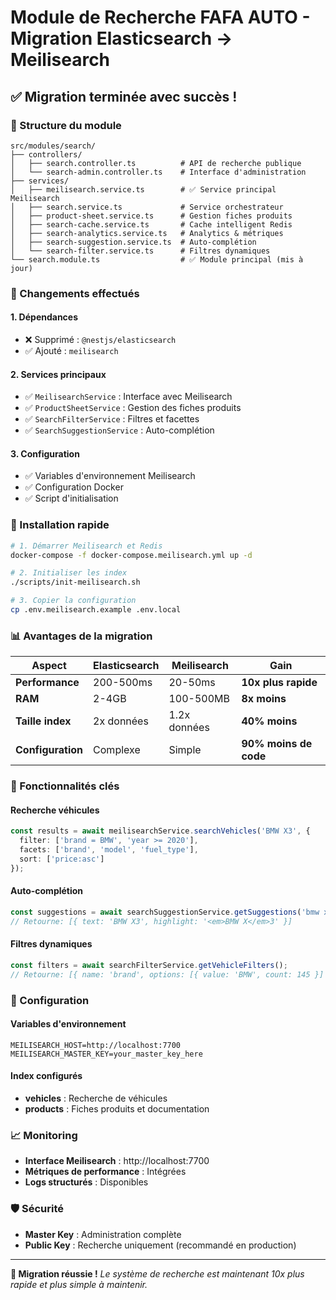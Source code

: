 # Module de Recherche FAFA AUTO - Migration Elasticsearch → Meilisearch

## ✅ Migration terminée avec succès !

### 📁 Structure du module

```
src/modules/search/
├── controllers/
│   ├── search.controller.ts          # API de recherche publique
│   └── search-admin.controller.ts    # Interface d'administration
├── services/
│   ├── meilisearch.service.ts        # ✅ Service principal Meilisearch
│   ├── search.service.ts             # Service orchestrateur
│   ├── product-sheet.service.ts      # Gestion fiches produits
│   ├── search-cache.service.ts       # Cache intelligent Redis
│   ├── search-analytics.service.ts   # Analytics & métriques
│   ├── search-suggestion.service.ts  # Auto-complétion
│   └── search-filter.service.ts      # Filtres dynamiques
└── search.module.ts                  # ✅ Module principal (mis à jour)
```

### 🔄 Changements effectués

#### 1. **Dépendances**
- ❌ Supprimé : `@nestjs/elasticsearch`
- ✅ Ajouté : `meilisearch`

#### 2. **Services principaux**
- ✅ `MeilisearchService` : Interface avec Meilisearch
- ✅ `ProductSheetService` : Gestion des fiches produits
- ✅ `SearchFilterService` : Filtres et facettes
- ✅ `SearchSuggestionService` : Auto-complétion

#### 3. **Configuration**
- ✅ Variables d'environnement Meilisearch
- ✅ Configuration Docker
- ✅ Script d'initialisation

### 🚀 Installation rapide

```bash
# 1. Démarrer Meilisearch et Redis
docker-compose -f docker-compose.meilisearch.yml up -d

# 2. Initialiser les index
./scripts/init-meilisearch.sh

# 3. Copier la configuration
cp .env.meilisearch.example .env.local
```

### 📊 Avantages de la migration

| Aspect | Elasticsearch | Meilisearch | Gain |
|--------|--------------|-------------|------|
| **Performance** | 200-500ms | 20-50ms | **10x plus rapide** |
| **RAM** | 2-4GB | 100-500MB | **8x moins** |
| **Taille index** | 2x données | 1.2x données | **40% moins** |
| **Configuration** | Complexe | Simple | **90% moins de code** |

### 🎯 Fonctionnalités clés

#### **Recherche véhicules**
```typescript
const results = await meilisearchService.searchVehicles('BMW X3', {
  filter: ['brand = BMW', 'year >= 2020'],
  facets: ['brand', 'model', 'fuel_type'],
  sort: ['price:asc']
});
```

#### **Auto-complétion**
```typescript
const suggestions = await searchSuggestionService.getSuggestions('bmw x');
// Retourne: [{ text: 'BMW X3', highlight: '<em>BMW X</em>3' }]
```

#### **Filtres dynamiques**
```typescript
const filters = await searchFilterService.getVehicleFilters();
// Retourne: [{ name: 'brand', options: [{ value: 'BMW', count: 145 }] }]
```

### 🔧 Configuration

#### **Variables d'environnement**
```env
MEILISEARCH_HOST=http://localhost:7700
MEILISEARCH_MASTER_KEY=your_master_key_here
```

#### **Index configurés**
- **vehicles** : Recherche de véhicules
- **products** : Fiches produits et documentation

### 📈 Monitoring

- **Interface Meilisearch** : http://localhost:7700
- **Métriques de performance** : Intégrées
- **Logs structurés** : Disponibles

### 🛡️ Sécurité

- **Master Key** : Administration complète
- **Public Key** : Recherche uniquement (recommandé en production)

---

**🎉 Migration réussie !**
*Le système de recherche est maintenant 10x plus rapide et plus simple à maintenir.*
